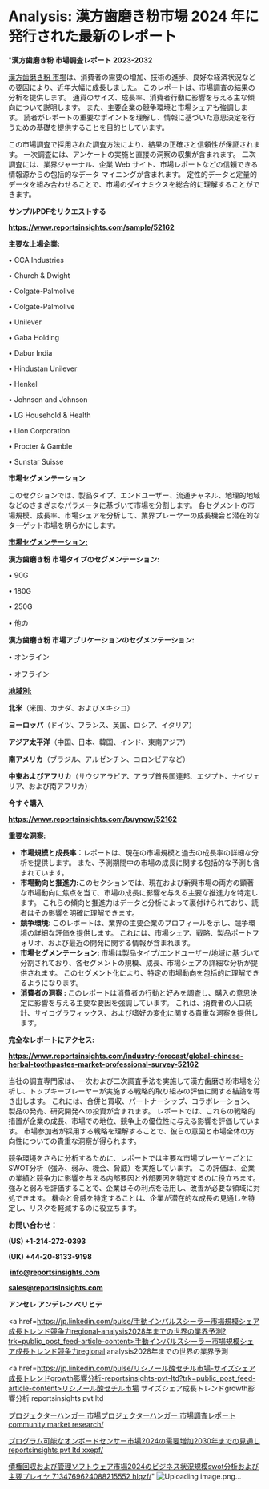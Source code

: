 # Analysis: 漢方歯磨き粉市場 2024 年に発行された最新のレポート

"<strong>漢方歯磨き粉 市場調査レポート 2023-2032</strong>

<a href=https://www.reportsinsights.com/sample/52162>漢方歯磨き粉 市場</a>は、消費者の需要の増加、技術の進歩、良好な経済状況などの要因により、近年大幅に成長しました。 このレポートは、市場調査の結果の分析を提供します。 通貨のサイズ、成長率、消費者行動に影響を与える主な傾向について説明します。 また、主要企業の競争環境と市場シェアも強調します。 読者がレポートの重要なポイントを理解し、情報に基づいた意思決定を行うための基礎を提供することを目的としています。

この市場調査で採用された調査方法により、結果の正確さと信頼性が保証されます。 一次調査には、アンケートの実施と直接の洞察の収集が含まれます。 二次調査には、業界ジャーナル、企業 Web サイト、市場レポートなどの信頼できる情報源からの包括的なデータ マイニングが含まれます。 定性的データと定量的データを組み合わせることで、市場のダイナミクスを総合的に理解することができます。

<strong><b>サンプルPDFをリクエストする</b></strong>

<a href=https://www.reportsinsights.com/sample/52162><strong><u>https://www.reportsinsights.com/sample/52162</u></strong></a>

<strong>主要な上場企業:</strong>

• CCA Industries

• Church & Dwight

• Colgate-Palmolive

• Colgate-Palmolive

• Unilever

• Gaba Holding

• Dabur India

• Hindustan Unilever

• Henkel

• Johnson and Johnson

• LG Household & Health

• Lion Corporation

• Procter & Gamble

• Sunstar Suisse

<strong>市場セグメンテーション</strong>

このセクションでは、製品タイプ、エンドユーザー、流通チャネル、地理的地域などのさまざまなパラメータに基づいて市場を分割します。 各セグメントの市場規模、成長率、市場シェアを分析して、業界プレーヤーの成長機会と潜在的なターゲット市場を明らかにします。

<strong><u>市場セグメンテーション</u></strong><strong><u>:</u></strong>

<strong>漢方歯磨き粉 市場タイプのセグメンテーション:</strong>

• 90G

• 180G

• 250G

• 他の

<strong>漢方歯磨き粉 市場アプリケーションのセグメンテーション:</strong>

• オンライン

• オフライン

<strong><u>地域別</u></strong><strong><u>:</u></strong>

<strong>北米</strong>（米国、カナダ、およびメキシコ）

<strong>ヨーロッパ</strong>（ドイツ、フランス、英国、ロシア、イタリア）

<strong>アジア太平洋</strong>（中国、日本、韓国、インド、東南アジア）

<strong>南アメリカ</strong>（ブラジル、アルゼンチン、コロンビアなど）

<strong>中東およびアフリカ</strong>（サウジアラビア、アラブ首長国連邦、エジプト、ナイジェリア、および南アフリカ）

<strong>今すぐ購入</strong>

<a href=https://www.reportsinsights.com/buynow/52162><strong><u>https://www.reportsinsights.com/buynow/52162</u></strong></a>

<strong>重要な洞察:</strong>
<ul>
  <li><strong>市場規模と成長率：</strong>レポートは、現在の市場規模と過去の成長率の詳細な分析を提供します。 また、予測期間中の市場の成長に関する包括的な予測も含まれています。</li>
  <li><strong>市場動向と推進力:</strong>このセクションでは、現在および新興市場の両方の顕著な市場動向に焦点を当て、市場の成長に影響を与える主要な推進力を特定します。 これらの傾向と推進力はデータと分析によって裏付けられており、読者はその影響を明確に理解できます。</li>
  <li><strong>競争環境</strong>: このレポートは、業界の主要企業のプロフィールを示し、競争環境の詳細な評価を提供します。 これには、市場シェア、戦略、製品ポートフォリオ、および最近の開発に関する情報が含まれます。</li>
  <li><strong>市場セグメンテーション: </strong>市場は製品タイプ/エンドユーザー/地域に基づいて分割されており、各セグメントの規模、成長、市場シェアの詳細な分析が提供されます。 このセグメント化により、特定の市場動向を包括的に理解できるようになります。</li>
  <li><strong>消費者の洞察 : </strong>このレポートは消費者の行動と好みを調査し、購入の意思決定に影響を与える主要な要因を強調しています。 これは、消費者の人口統計、サイコグラフィックス、および嗜好の変化に関する貴重な洞察を提供します。</li>
</ul>
<strong>完全なレポートにアクセス:</strong>

<a href=https://www.reportsinsights.com/industry-forecast/global-chinese-herbal-toothpastes-market-professional-survey-52162><strong><u><b>https://www.reportsinsights.com/industry-forecast/global-chinese-herbal-toothpastes-market-professional-survey-52162</b></u></strong></a>

当社の調査専門家は、一次および二次調査手法を実施して漢方歯磨き粉市場を分析し、トップキープレーヤーが実施する戦略的取り組みの評価に関する結論を導き出します。 これには、合併と買収、パートナーシップ、コラボレーション、製品の発売、研究開発への投資が含まれます。 レポートでは、これらの戦略的措置が企業の成長、市場での地位、競争上の優位性に与える影響を評価しています。 市場参加者が採用する戦略を理解することで、彼らの意図と市場全体の方向性についての貴重な洞察が得られます。

競争環境をさらに分析するために、レポートでは主要な市場プレーヤーごとにSWOT分析（強み、弱み、機会、脅威）を実施しています。 この評価は、企業の業績と競争力に影響を与える内部要因と外部要因を特定するのに役立ちます。 強みと弱みを評価することで、企業はその利点を活用し、改善が必要な領域に対処できます。 機会と脅威を特定することは、企業が潜在的な成長の見通しを特定し、リスクを軽減するのに役立ちます。

<strong>お問い合わせ：</strong>

<strong>(US) +1-214-272-0393</strong>

<strong>(UK) +44-20-8133-9198</strong>

<strong> </strong><a href=info@reportsinsights.com><strong><u>info@reportsinsights.com</u></strong></a>

<a href=sales@reportsinsights.com><strong><u>sales@reportsinsights.com</u></strong></a>

<strong>アンセレ アンデレン ベリヒテ</strong>

<a href=https://jp.linkedin.com/pulse/手動インパルスシーラー市場規模シェア成長トレンド競争力regional-analysis2028年までの世界の業界予測?trk=public_post_feed-article-content>手動インパルスシーラー市場規模シェア成長トレンド競争力regional analysis2028年までの世界の業界予測</a>

<a href=https://jp.linkedin.com/pulse/リシノール酸セチル市場-サイズシェア成長トレンドgrowth影響分析-reportsinsights-pvt-ltd?trk=public_post_feed-article-content>リシノール酸セチル市場 サイズシェア成長トレンドgrowth影響分析 reportsinsights pvt ltd</a>

<a href=https://www.linkedin.com/pulse/プロジェクターハンガー-市場プロジェクターハンガー-市場調査レポート-community-market-research/>プロジェクターハンガー 市場プロジェクターハンガー 市場調査レポート community market research/</a>

<a href=https://www.linkedin.com/pulse/プログラム可能なオンボードセンサー市場2024の需要増加2030年までの見通し-reportsinsights-pvt-ltd-xxepf/>プログラム可能なオンボードセンサー市場2024の需要増加2030年までの見通し reportsinsights pvt ltd xxepf/</a>

<a href=https://www.linkedin.com/pulse/債権回収および管理ソフトウェア市場2024のビジネス状況規模swot分析および主要プレイヤ-7134769624088215552-hlqzf/>債権回収および管理ソフトウェア市場2024のビジネス状況規模swot分析および主要プレイヤ 7134769624088215552 hlqzf/</a>"
![Uploading image.png…]()
